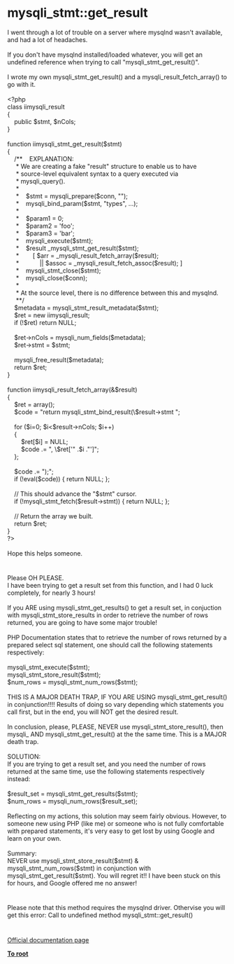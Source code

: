 # mysqli_stmt::get_result




<div class="phpcode"><span class="html">
I went through a lot of trouble on a server where mysqlnd wasn&apos;t available, and had a lot of headaches.<br><br>If you don&apos;t have mysqlnd installed/loaded whatever, you will get an undefined reference when trying to call &quot;mysqli_stmt_get_result()&quot;.<br><br>I wrote my own mysqli_stmt_get_result() and a mysqli_result_fetch_array() to go with it.<br><br><span class="default">&lt;?php<br></span><span class="keyword">class </span><span class="default">iimysqli_result<br></span><span class="keyword">{<br>&#xA0; &#xA0; public </span><span class="default">$stmt</span><span class="keyword">, </span><span class="default">$nCols</span><span class="keyword">;<br>}&#xA0; &#xA0; <br><br>function </span><span class="default">iimysqli_stmt_get_result</span><span class="keyword">(</span><span class="default">$stmt</span><span class="keyword">)<br>{<br>&#xA0; &#xA0; </span><span class="comment">/**&#xA0; &#xA0; EXPLANATION:<br>&#xA0; &#xA0;&#xA0; * We are creating a fake &quot;result&quot; structure to enable us to have<br>&#xA0; &#xA0;&#xA0; * source-level equivalent syntax to a query executed via<br>&#xA0; &#xA0;&#xA0; * mysqli_query().<br>&#xA0; &#xA0;&#xA0; *<br>&#xA0; &#xA0;&#xA0; *&#xA0; &#xA0; $stmt = mysqli_prepare($conn, &quot;&quot;);<br>&#xA0; &#xA0;&#xA0; *&#xA0; &#xA0; mysqli_bind_param($stmt, &quot;types&quot;, ...);<br>&#xA0; &#xA0;&#xA0; *<br>&#xA0; &#xA0;&#xA0; *&#xA0; &#xA0; $param1 = 0;<br>&#xA0; &#xA0;&#xA0; *&#xA0; &#xA0; $param2 = &apos;foo&apos;;<br>&#xA0; &#xA0;&#xA0; *&#xA0; &#xA0; $param3 = &apos;bar&apos;;<br>&#xA0; &#xA0;&#xA0; *&#xA0; &#xA0; mysqli_execute($stmt);<br>&#xA0; &#xA0;&#xA0; *&#xA0; &#xA0; $result _mysqli_stmt_get_result($stmt);<br>&#xA0; &#xA0;&#xA0; *&#xA0; &#xA0; &#xA0; &#xA0; [ $arr = _mysqli_result_fetch_array($result);<br>&#xA0; &#xA0;&#xA0; *&#xA0; &#xA0; &#xA0; &#xA0; &#xA0; &#xA0; || $assoc = _mysqli_result_fetch_assoc($result); ]<br>&#xA0; &#xA0;&#xA0; *&#xA0; &#xA0; mysqli_stmt_close($stmt);<br>&#xA0; &#xA0;&#xA0; *&#xA0; &#xA0; mysqli_close($conn);<br>&#xA0; &#xA0;&#xA0; *<br>&#xA0; &#xA0;&#xA0; * At the source level, there is no difference between this and mysqlnd.<br>&#xA0; &#xA0;&#xA0; **/<br>&#xA0; &#xA0; </span><span class="default">$metadata </span><span class="keyword">= </span><span class="default">mysqli_stmt_result_metadata</span><span class="keyword">(</span><span class="default">$stmt</span><span class="keyword">);<br>&#xA0; &#xA0; </span><span class="default">$ret </span><span class="keyword">= new </span><span class="default">iimysqli_result</span><span class="keyword">;<br>&#xA0; &#xA0; if (!</span><span class="default">$ret</span><span class="keyword">) return </span><span class="default">NULL</span><span class="keyword">;<br><br>&#xA0; &#xA0; </span><span class="default">$ret</span><span class="keyword">-&gt;</span><span class="default">nCols </span><span class="keyword">= </span><span class="default">mysqli_num_fields</span><span class="keyword">(</span><span class="default">$metadata</span><span class="keyword">);<br>&#xA0; &#xA0; </span><span class="default">$ret</span><span class="keyword">-&gt;</span><span class="default">stmt </span><span class="keyword">= </span><span class="default">$stmt</span><span class="keyword">;<br><br>&#xA0; &#xA0; </span><span class="default">mysqli_free_result</span><span class="keyword">(</span><span class="default">$metadata</span><span class="keyword">);<br>&#xA0; &#xA0; return </span><span class="default">$ret</span><span class="keyword">;<br>}<br><br>function </span><span class="default">iimysqli_result_fetch_array</span><span class="keyword">(&amp;</span><span class="default">$result</span><span class="keyword">)<br>{<br>&#xA0; &#xA0; </span><span class="default">$ret </span><span class="keyword">= array();<br>&#xA0; &#xA0; </span><span class="default">$code </span><span class="keyword">= </span><span class="string">&quot;return mysqli_stmt_bind_result(\$result-&gt;stmt &quot;</span><span class="keyword">;<br><br>&#xA0; &#xA0; for (</span><span class="default">$i</span><span class="keyword">=</span><span class="default">0</span><span class="keyword">; </span><span class="default">$i</span><span class="keyword">&lt;</span><span class="default">$result</span><span class="keyword">-&gt;</span><span class="default">nCols</span><span class="keyword">; </span><span class="default">$i</span><span class="keyword">++)<br>&#xA0; &#xA0; {<br>&#xA0; &#xA0; &#xA0; &#xA0; </span><span class="default">$ret</span><span class="keyword">[</span><span class="default">$i</span><span class="keyword">] = </span><span class="default">NULL</span><span class="keyword">;<br>&#xA0; &#xA0; &#xA0; &#xA0; </span><span class="default">$code </span><span class="keyword">.= </span><span class="string">&quot;, \$ret[&apos;&quot; </span><span class="keyword">.</span><span class="default">$i </span><span class="keyword">.</span><span class="string">&quot;&apos;]&quot;</span><span class="keyword">;<br>&#xA0; &#xA0; };<br><br>&#xA0; &#xA0; </span><span class="default">$code </span><span class="keyword">.= </span><span class="string">&quot;);&quot;</span><span class="keyword">;<br>&#xA0; &#xA0; if (!eval(</span><span class="default">$code</span><span class="keyword">)) { return </span><span class="default">NULL</span><span class="keyword">; };<br><br>&#xA0; &#xA0; </span><span class="comment">// This should advance the &quot;$stmt&quot; cursor.<br>&#xA0; &#xA0; </span><span class="keyword">if (!</span><span class="default">mysqli_stmt_fetch</span><span class="keyword">(</span><span class="default">$result</span><span class="keyword">-&gt;</span><span class="default">stmt</span><span class="keyword">)) { return </span><span class="default">NULL</span><span class="keyword">; };<br><br>&#xA0; &#xA0; </span><span class="comment">// Return the array we built.<br>&#xA0; &#xA0; </span><span class="keyword">return </span><span class="default">$ret</span><span class="keyword">;<br>}<br></span><span class="default">?&gt;<br></span><br>Hope this helps someone.</span>
</div>
  

#


<div class="phpcode"><span class="html">
Please OH PLEASE.<br>I have been trying to get a result set from this function, and I had 0 luck completely, for nearly 3 hours!<br><br>If you ARE using mysqli_stmt_get_results() to get a result set, in conjuction with mysqli_stmt_store_results in order to retrieve the number of rows returned, you are going to have some major trouble!<br><br>PHP Documentation states that to retrieve the number of rows returned by a prepared select sql statement, one should call the following statements respectively:<br><br>mysqli_stmt_execute($stmt);<br>mysqli_stmt_store_result($stmt);<br>$num_rows = mysqli_stmt_num_rows($stmt);<br><br>THIS IS A MAJOR DEATH TRAP, IF YOU ARE USING mysqli_stmt_get_result() in conjunction!!!! Results of doing so vary depending which statements you call first, but in the end, you will NOT get the desired result.<br><br>In conclusion, please, PLEASE, NEVER use mysqli_stmt_store_result(), then mysqli_ AND mysqli_stmt_get_result() at the the same time. This is a MAJOR death trap.<br><br>SOLUTION:<br>If you are trying to get a result set, and you need the number of rows returned at the same time, use the following statements respectively instead:<br><br>$result_set = mysqli_stmt_get_results($stmt);<br>$num_rows = mysqli_num_rows($result_set);<br><br>Reflecting on my actions, this solution may seem fairly obvious. However, to someone new using PHP (like me) or someone who is not fully comfortable with prepared statements, it&apos;s very easy to get lost by using Google and learn on your own.<br><br>Summary:<br>NEVER use mysqli_stmt_store_result($stmt) &amp; mysqli_stmt_num_rows($stmt) in conjunction with mysqli_stmt_get_result($stmt). You will regret it!! I have been stuck on this for hours, and Google offered me no answer!</span>
</div>
  

#


<div class="phpcode"><span class="html">
Please note that this method requires the mysqlnd driver. Othervise you will get this error: Call to undefined method mysqli_stmt::get_result()</span>
</div>
  

#

[Official documentation page](https://www.php.net/manual/en/mysqli-stmt.get-result.php)

**[To root](/README.md)**